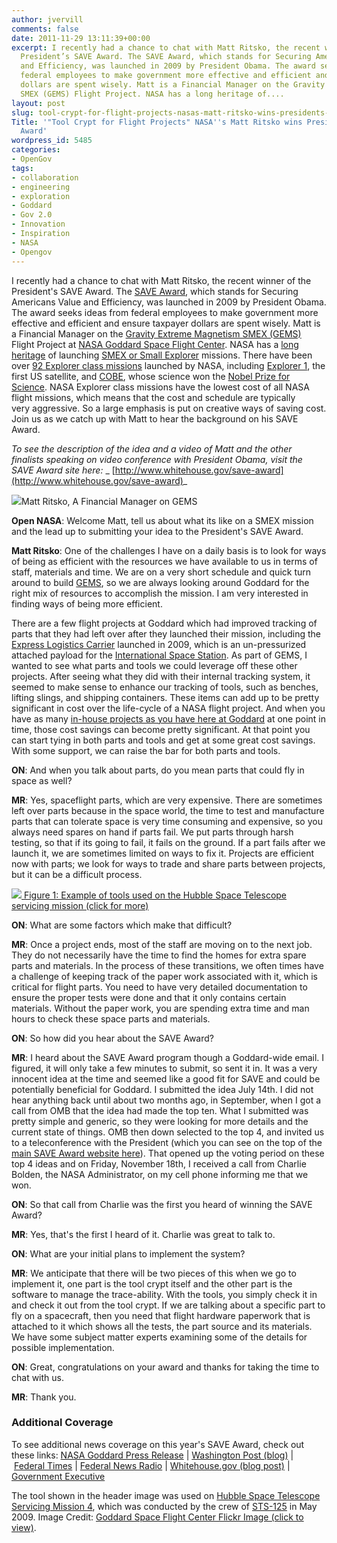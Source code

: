 ```yaml
---
author: jvervill
comments: false
date: 2011-11-29 13:11:39+00:00
excerpt: I recently had a chance to chat with Matt Ritsko, the recent winner of the
  President’s SAVE Award. The SAVE Award, which stands for Securing Americans Value
  and Efficiency, was launched in 2009 by President Obama. The award seeks ideas from
  federal employees to make government more effective and efficient and ensure taxpayer
  dollars are spent wisely. Matt is a Financial Manager on the Gravity Extreme Magnetism
  SMEX (GEMS) Flight Project. NASA has a long heritage of....
layout: post
slug: tool-crypt-for-flight-projects-nasas-matt-ritsko-wins-presidents-save-award
Title: '"Tool Crypt for Flight Projects" NASA''s Matt Ritsko wins President''s SAVE
  Award'
wordpress_id: 5485
categories:
- OpenGov
tags:
- collaboration
- engineering
- exploration
- Goddard
- Gov 2.0
- Innovation
- Inspiration
- NASA
- Opengov
---
```


I recently had a chance to chat with Matt Ritsko, the recent winner of the President's SAVE Award. The [SAVE Award](http://www.whitehouse.gov/save-award/about), which stands for Securing Americans Value and Efficiency, was launched in 2009 by President Obama. The award seeks ideas from federal employees to make government more effective and efficient and ensure taxpayer dollars are spent wisely. Matt is a Financial Manager on the [Gravity Extreme Magnetism SMEX (GEMS)](http://gems.gsfc.nasa.gov/) Flight Project at [NASA Goddard Space Flight Center](http://www.nasa.gov/centers/goddard/home/index.html). NASA has a [long heritage](http://nssdc.gsfc.nasa.gov/multi/explorer.html) of launching [SMEX or Small Explorer](http://explorers.gsfc.nasa.gov/smex.html) missions. There have been over [92 Explorer class missions](http://en.wikipedia.org/wiki/Explorer_program) launched by NASA, including [Explorer 1](http://www.nasa.gov/topics/history/features/explorer1.html), the first US satellite, and [COBE](http://science.nasa.gov/missions/cobe/), whose science won the [Nobel Prize for Science](http://www.nasa.gov/vision/universe/starsgalaxies/nobel_prize_mather.html). NASA Explorer class missions have the lowest cost of all NASA flight missions, which means that the cost and schedule are typically very aggressive. So a large emphasis is put on creative ways of saving cost. Join us as we catch up with Matt to hear the background on his SAVE Award.

_To see the description of the idea and a video of Matt and the other finalists speaking on video conference with President Obama, visit the SAVE Award site here:_ _ [http://www.whitehouse.gov/save-award](http://www.whitehouse.gov/save-award)_


![](http://open.nasa.gov/wp-content/uploads/2011/11/Matt.jpg)Matt Ritsko, A Financial Manager on GEMS


**Open NASA**: Welcome Matt, tell us about what its like on a SMEX mission and the lead up to submitting your idea to the President's SAVE Award.

**Matt Ritsko**: One of the challenges I have on a daily basis is to look for ways of being as efficient with the resources we have available to us in terms of staff, materials and time. We are on a very short schedule and quick turn around to build [GEMS](http://gems.gsfc.nasa.gov/), so we are always looking around Goddard for the right mix of resources to accomplish the mission. I am very interested in finding ways of being more efficient.

There are a few flight projects at Goddard which had improved tracking of parts that they had left over after they launched their mission, including the [Express Logistics Carrier](http://www.nasa.gov/centers/goddard/news/topstory/2009/iss_carriers.html) launched in 2009, which is an un-pressurized attached payload for the [International Space Station](http://www.nasa.gov/mission_pages/station/main/index.html). As part of GEMS, I wanted to see what parts and tools we could leverage off these other projects. After seeing what they did with their internal tracking system, it seemed to make sense to enhance our tracking of tools, such as benches, lifting slings, and shipping containers. These items can add up to be pretty significant in cost over the life-cycle of a NASA flight project. And when you have as many [in-house projects as you have here at Goddard](http://fpd.gsfc.nasa.gov/programs.html) at one point in time, those cost savings can become pretty significant. At that point you can start tying in both parts and tools and get at some great cost savings. With some support, we can raise the bar for both parts and tools.

**ON**: And when you talk about parts, do you mean parts that could fly in space as well?

**MR**: Yes, spaceflight parts, which are very expensive. There are sometimes left over parts because in the space world, the time to test and manufacture parts that can tolerate space is very time consuming and expensive, so you always need spares on hand if parts fail. We put parts through harsh testing, so that if its going to fail, it fails on the ground. If a part fails after we launch it, we are sometimes limited on ways to fix it. Projects are efficient now with parts; we look for ways to trade and share parts between projects, but it can be a difficult process.


[![](http://open.nasa.gov/wp-content/uploads/2011/11/tools.jpg)
Figure 1: Example of tools used on the Hubble Space Telescope servicing mission (click for more)](http://www.flickr.com/photos/gsfc/sets/72157628081936381/with/6378359449/)


**ON**: What are some factors which make that difficult?

**MR**: Once a project ends, most of the staff are moving on to the next job. They do not necessarily have the time to find the homes for extra spare parts and materials. In the process of these transitions, we often times have a challenge of keeping track of the paper work associated with it, which is critical for flight parts. You need to have very detailed documentation to ensure the proper tests were done and that it only contains certain materials. Without the paper work, you are spending extra time and man hours to check these space parts and materials.

**ON**: So how did you hear about the SAVE Award?

**MR**: I heard about the SAVE Award program though a Goddard-wide email. I figured, it will only take a few minutes to submit, so sent it in. It was a very innocent idea at the time and seemed like a good fit for SAVE and could be potentially beneficial for Goddard. I submitted the idea July 14th. I did not hear anything back until about two months ago, in September, when I got a call from OMB that the idea had made the top ten. What I submitted was pretty simple and generic, so they were looking for more details and the current state of things. OMB then down selected to the top 4, and invited us to a teleconference with the President (which you can see on the top of the [main SAVE Award website here](http://www.whitehouse.gov/save-award)). That opened up the voting period on these top 4 ideas and on Friday, November 18th, I received a call from Charlie Bolden, the NASA Administrator, on my cell phone informing me that we won.

**ON**: So that call from Charlie was the first you heard of winning the SAVE Award?

**MR**: Yes, that's the first I heard of it. Charlie was great to talk to.

**ON**: What are your initial plans to implement the system?

**MR**: We anticipate that there will be two pieces of this when we go to implement it, one part is the tool crypt itself and the other part is the software to manage the trace-ability. With the tools, you simply check it in and check it out from the tool crypt. If we are talking about a specific part to fly on a spacecraft, then you need that flight hardware paperwork that is attached to it which shows all the tests, the part source and its materials. We have some subject matter experts examining some of the details for possible implementation.

**ON**: Great, congratulations on your award and thanks for taking the time to chat with us.

**MR**: Thank you.




### Additional Coverage


To see additional news coverage on this year's SAVE Award, check out these links: [NASA Goddard Press Release](http://www.nasa.gov/topics/people/features/ritsko-save.html) | [Washington Post (blog)](http://www.washingtonpost.com/blogs/federal-eye/post/nasa-employee-wins-white-house-save-award/2011/11/17/gIQAIEyaVN_blog.html) | [Federal Times](http://www.federaltimes.com/article/20111118/AGENCY04/111180301/) | [Federal News Radio](http://www.federalnewsradio.com/?nid=145&sid=2638336) | [Whitehouse.gov (blog post)](http://www.whitehouse.gov/blog/2011/11/17/and-save-award-goes) | [Government Executive](http://www.govexec.com/dailyfed/1111/111711a1.htm)

The tool shown in the header image was used on [Hubble Space Telescope Servicing Mission 4](http://hubble.nasa.gov/missions/sm4.php), which was conducted by the crew of [STS-125](http://www.nasa.gov/mission_pages/shuttle/shuttlemissions/sts125/main/index.html) in May 2009. Image Credit: [Goddard Space Flight Center Flickr Image (click to view)](http://www.flickr.com/photos/gsfc/6378359371/in/set-72157628081936381/).
